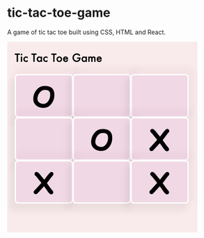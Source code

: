 # tic-tac-toe-game
A game of tic tac toe built using CSS, HTML and React.


![Image of Tic Tac Toe Game](https://raw.githubusercontent.com/zahreafranklin/tic-tac-toe-game/master/imgs/Tic-Tac-Toe-Game-Img.png)
